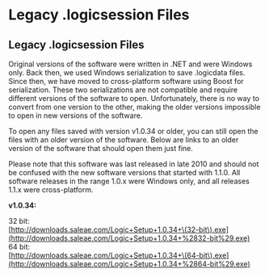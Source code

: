 # Legacy .logicsession Files

## Legacy .logicsession Files

Original versions of the software were written in .NET and were Windows only. Back then, we used Windows serialization to save .logicdata files. Since then, we have moved to cross-platform software using Boost for serialization. These two serializations are not compatible and require different versions of the software to open. Unfortunately, there is no way to convert from one version to the other, making the older versions impossible to open in new versions of the software.

To open any files saved with version v1.0.34 or older, you can still open the files with an older version of the software. Below are links to an older version of the software that should open them just fine.

Please note that this software was last released in late 2010 and should not be confused with the new software versions that started with 1.1.0. All software releases in the range 1.0.x were Windows only, and all releases 1.1.x were cross-platform.

**v1.0.34:**

32 bit:  
[http://downloads.saleae.com/Logic+Setup+1.0.34+\(32-bit\).exe](http://downloads.saleae.com/Logic+Setup+1.0.34+%2832-bit%29.exe)  
64 bit:  
[http://downloads.saleae.com/Logic+Setup+1.0.34+\(64-bit\).exe](http://downloads.saleae.com/Logic+Setup+1.0.34+%2864-bit%29.exe)

